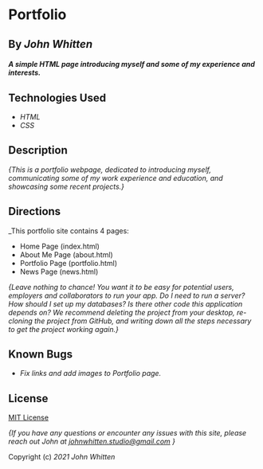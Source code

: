 # Portfolio

## By _**John Whitten**_

#### _A simple HTML page introducing myself and some of my experience and interests._

## Technologies Used

* _HTML_
* _CSS_

## Description

_{This is a portfolio webpage, dedicated to introducing myself, communicating some of my work experience and education, and showcasing some recent projects.}_

## Directions

_This portfolio site contains 4 pages:
* Home Page (index.html)
* About Me Page (about.html)
* Portfolio Page (portfolio.html)
* News Page (news.html)


_{Leave nothing to chance! You want it to be easy for potential users, employers and collaborators to run your app. Do I need to run a server? How should I set up my databases? Is there other code this application depends on? We recommend deleting the project from your desktop, re-cloning the project from GitHub, and writing down all the steps necessary to get the project working again.}_

## Known Bugs

* _Fix links and add images to Portfolio page._

## License

[MIT License](https://opensource.org/licenses/MIT)

_{If you have any questions or encounter any issues with this site, please reach out John at [johnwhitten.studio@gmail.com](mailto:johnwhitten.studio@gmail.com) }_

Copyright (c) _2021_ _John Whitten_
